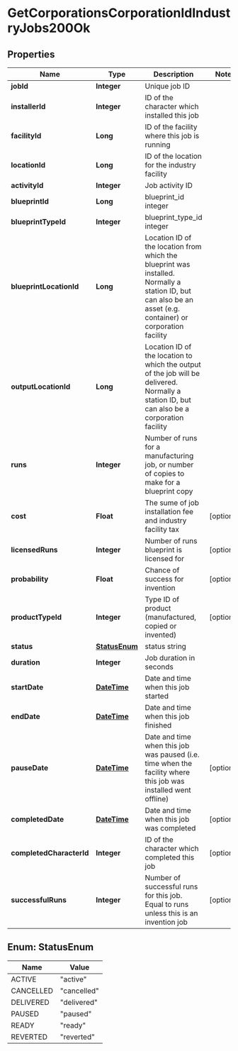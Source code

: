 
# GetCorporationsCorporationIdIndustryJobs200Ok

## Properties
Name | Type | Description | Notes
------------ | ------------- | ------------- | -------------
**jobId** | **Integer** | Unique job ID | 
**installerId** | **Integer** | ID of the character which installed this job | 
**facilityId** | **Long** | ID of the facility where this job is running | 
**locationId** | **Long** | ID of the location for the industry facility | 
**activityId** | **Integer** | Job activity ID | 
**blueprintId** | **Long** | blueprint_id integer | 
**blueprintTypeId** | **Integer** | blueprint_type_id integer | 
**blueprintLocationId** | **Long** | Location ID of the location from which the blueprint was installed. Normally a station ID, but can also be an asset (e.g. container) or corporation facility | 
**outputLocationId** | **Long** | Location ID of the location to which the output of the job will be delivered. Normally a station ID, but can also be a corporation facility | 
**runs** | **Integer** | Number of runs for a manufacturing job, or number of copies to make for a blueprint copy | 
**cost** | **Float** | The sume of job installation fee and industry facility tax |  [optional]
**licensedRuns** | **Integer** | Number of runs blueprint is licensed for |  [optional]
**probability** | **Float** | Chance of success for invention |  [optional]
**productTypeId** | **Integer** | Type ID of product (manufactured, copied or invented) |  [optional]
**status** | [**StatusEnum**](#StatusEnum) | status string | 
**duration** | **Integer** | Job duration in seconds | 
**startDate** | [**DateTime**](DateTime.md) | Date and time when this job started | 
**endDate** | [**DateTime**](DateTime.md) | Date and time when this job finished | 
**pauseDate** | [**DateTime**](DateTime.md) | Date and time when this job was paused (i.e. time when the facility where this job was installed went offline) |  [optional]
**completedDate** | [**DateTime**](DateTime.md) | Date and time when this job was completed |  [optional]
**completedCharacterId** | **Integer** | ID of the character which completed this job |  [optional]
**successfulRuns** | **Integer** | Number of successful runs for this job. Equal to runs unless this is an invention job |  [optional]


<a name="StatusEnum"></a>
## Enum: StatusEnum
Name | Value
---- | -----
ACTIVE | &quot;active&quot;
CANCELLED | &quot;cancelled&quot;
DELIVERED | &quot;delivered&quot;
PAUSED | &quot;paused&quot;
READY | &quot;ready&quot;
REVERTED | &quot;reverted&quot;



